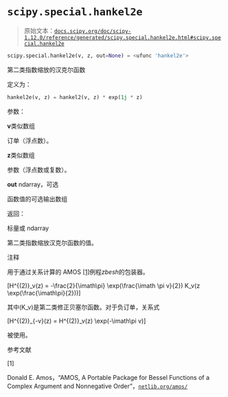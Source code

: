 # `scipy.special.hankel2e`

> 原始文本：[`docs.scipy.org/doc/scipy-1.12.0/reference/generated/scipy.special.hankel2e.html#scipy.special.hankel2e`](https://docs.scipy.org/doc/scipy-1.12.0/reference/generated/scipy.special.hankel2e.html#scipy.special.hankel2e)

```py
scipy.special.hankel2e(v, z, out=None) = <ufunc 'hankel2e'>
```

第二类指数缩放的汉克尔函数

定义为：

```py
hankel2e(v, z) = hankel2(v, z) * exp(1j * z) 
```

参数：

**v**类似数组

订单（浮点数）。

**z**类似数组

参数（浮点数或复数）。

**out** ndarray，可选

函数值的可选输出数组

返回：

标量或 ndarray

第二类指数缩放汉克尔函数的值。

注释

用于通过关系计算的 AMOS [[1]](#rd9e11768b3f0-1)例程*zbesh*的包装器。

\[H^{(2)}_v(z) = -\frac{2}{\imath\pi} \exp(\frac{\imath \pi v}{2}) K_v(z \exp(\frac{\imath\pi}{2}))\]

其中\(K_v\)是第二类修正贝塞尔函数。对于负订单，关系式

\[H^{(2)}_{-v}(z) = H^{(2)}_v(z) \exp(-\imath\pi v)\]

被使用。

参考文献

[1]

Donald E. Amos，“AMOS, A Portable Package for Bessel Functions of a Complex Argument and Nonnegative Order”，[`netlib.org/amos/`](http://netlib.org/amos/)
